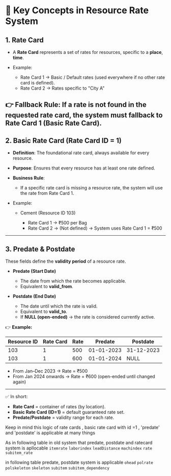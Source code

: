 # 📖 Key Concepts in Resource Rate System

## 1. **Rate Card**

* A **Rate Card** represents a set of rates for resources, specific to a **place**, **time**.
* Example:

  * Rate Card 1 → Basic / Default rates (used everywhere if no other rate card is defined).
  * Rate Card 2 → Rates specific to "City A" 

👉 **Fallback Rule**:
If a rate is not found in the requested rate card, the system must **fallback to Rate Card 1** (Basic Rate Card).
---

## 2. **Basic Rate Card (Rate Card ID = 1)**

* **Definition**: The foundational rate card, always available for every resource.
* **Purpose**: Ensures that every resource has at least one rate defined.
* **Business Rule**:

  * If a specific rate card is missing a resource rate, the system will use the rate from Rate Card 1.
* Example:

  * Cement (Resource ID 103)

    * Rate Card 1 → ₹500 per Bag
    * Rate Card 2 → (Not defined) → System uses Rate Card 1 = ₹500

---

## 3. **Predate & Postdate**

These fields define the **validity period** of a resource rate.

* **Predate (Start Date)**

  * The date from which the rate becomes applicable.
  * Equivalent to **valid_from**.

* **Postdate (End Date)**

  * The date until which the rate is valid.
  * Equivalent to **valid_to**.
  * If **NULL (open-ended)** → the rate is considered currently active.

👉 **Example:**

| Resource ID | Rate Card | Rate | Predate    | Postdate   |
| ----------- | --------- | ---- | ---------- | ---------- |
| 103         | 1         | 500  | 01-01-2023 | 31-12-2023 |
| 103         | 1         | 600  | 01-01-2024 | NULL       |

* From Jan–Dec 2023 → Rate = ₹500
* From Jan 2024 onwards → Rate = ₹600 (open-ended until changed again)

---

✅ In short:

* **Rate Card** = container of rates (by location).
* **Basic Rate Card (ID=1)** = default guaranteed rate set.
* **Predate/Postdate** = validity range for each rate.

Keep in mind this logic of rate cards , basic rate card with id =1 , 'predate' and 'postdate' is applicable at many things

As in following table in old system that predate, postdate and ratecard system is apllocable
`itemrate`
`laborindex`
`leadDistance`
`machindex`
`rate`
`subitem_rate`

in following table predate, postdate system is applicable
`ohead`
`polrate`
`polskeleton`
`skeleton`
`subitem`
`subitem_dependency`
